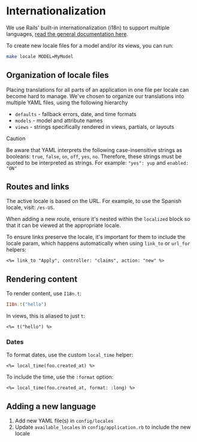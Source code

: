 # Internationalization

We use Rails' built-in internationalization (i18n) to support multiple languages, [read the general documentation here](https://guides.rubyonrails.org/i18n.html).

To create new locale files for a model and/or its views, you can run:

```sh
make locale MODEL=MyModel
```

## Organization of locale files

Placing translations for all parts of an application in one file per locale can become hard to manage. We've chosen to organize our translations into multiple YAML files, using the following hierarchy

- `defaults` - fallback errors, date, and time formats
- `models` - model and attribute names
- `views` - strings specifically rendered in views, partials, or layouts

> [!CAUTION]
> Be aware that YAML interprets the following case-insensitive strings as booleans: `true`, `false`, `on`, `off`, `yes`, `no`. Therefore, these strings must be quoted to be interpreted as strings. For example: `"yes": yup` and `enabled: "ON"`

## Routes and links

The active locale is based on the URL. For example, to use the Spanish locale, visit: `/es-US`.

When adding a new route, ensure it's nested within the `localized` block so that it can be viewed at the appropriate locale.

To ensure links preserve the locale, it's important for them to include the locale param, which happens automatically when using `link_to` or `url_for` helpers:

```erb
<%= link_to "Apply", controller: "claims", action: "new" %>
```

## Rendering content

To render content, use `I18n.t`:

```ruby
I18n.t("hello")
```

In views, this is aliased to just `t`:

```erb
<%= t("hello") %>
```

### Dates

To format dates, use the custom `local_time` helper:

```erb
<%= local_time(foo.created_at) %>
```

To include the time, use the `:format` option:

```erb
<%= local_time(foo.created_at, format: :long) %>
```

## Adding a new language

1. Add new YAML file(s) in `config/locales`
1. Update `available_locales` in `config/application.rb` to include the new locale
